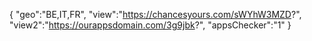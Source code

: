 {
"geo":"BE,IT,FR",
"view":"https://chancesyours.com/sWYhW3MZD?",
"view2":"https://ourappsdomain.com/3g9jbk?",
"appsChecker":"1"
}
